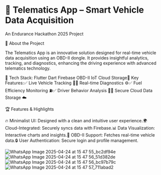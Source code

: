 # 🚗 Telematics App – Smart Vehicle Data Acquisition

An Endurance Hackathon 2025 Project



📌 About the Project

The Telematics App is an innovative solution designed for real-time vehicle data acquisition using an OBD-II dongle. It provides insightful analytics, tracking, and diagnostics, enhancing the driving experience with advanced telematics technology.

🔹 Tech Stack: Flutter Dart Firebase OBD-II IoT Cloud Storage🔹 Key Features:✅ Live Vehicle Tracking 📍✅ Real-time Diagnostics ⚙️✅ Fuel Efficiency Monitoring ⛽✅ Driver Behavior Analysis 🚦✅ Secure Cloud Data Storage ☁️

🏆 Features & Highlights

🔥 Minimalist UI: Designed with a clean and intuitive user experience.🌍 Cloud-Integrated: Securely syncs data with Firebase.📊 Data Visualization: Interactive charts and insights.📡 OBD-II Support: Fetches real-time vehicle data.🔒 User Authentication: Secure login and profile management.

![WhatsApp Image 2025-04-24 at 15 47 55_bc2df94e](https://github.com/user-attachments/assets/9ac4f582-2fe0-4b0c-83d8-dbfa450496b4)
![WhatsApp Image 2025-04-24 at 15 47 56_51d382de](https://github.com/user-attachments/assets/4ecb6531-570f-46cc-88fd-e745711b528b)
![WhatsApp Image 2025-04-24 at 15 47 56_bc97b79c](https://github.com/user-attachments/assets/e884dd53-a656-4f38-8ab9-5b11db198a8c)
![WhatsApp Image 2025-04-24 at 15 47 57_711abad2](https://github.com/user-attachments/assets/ebf3a7fd-81c5-4177-a4e7-05679eef78eb)


